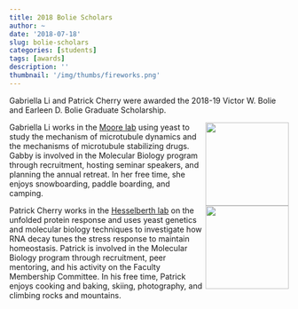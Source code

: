 ```yaml
---
title: 2018 Bolie Scholars
author: ~
date: '2018-07-18'
slug: bolie-scholars
categories: [students]
tags: [awards]
description: ''
thumbnail: '/img/thumbs/fireworks.png'
---
```


Gabriella Li and Patrick Cherry were awarded the 2018-19 Victor W. Bolie and Earleen D. Bolie Graduate Scholarship.

<!--more-->

<img src="/img/students/gabby.png" style="float: right" width="150px"/>

Gabriella Li works in the [Moore lab](https://www.moorelabcu.org/) using yeast to study the mechanism of microtubule dynamics and the mechanisms of microtubule stabilizing drugs. Gabby is involved in the Molecular Biology program through recruitment, hosting seminar speakers, and planning the annual retreat. In her free time, she enjoys snowboarding, paddle boarding, and camping.

<img src="/img/students/patrick.png" style="float: right" width="150px"/>

Patrick Cherry works in the [Hesselberth lab](https://hesselberthlab.org) on the unfolded protein response and uses yeast genetics and molecular biology techniques to investigate how RNA decay tunes the stress response to maintain homeostasis. Patrick is involved in the Molecular Biology program through recruitment, peer mentoring, and his activity on the Faculty Membership Committee. In his free time, Patrick enjoys cooking and baking, skiing, photography, and climbing rocks and mountains.
